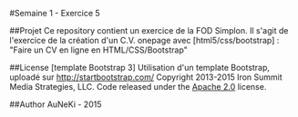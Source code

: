 #Semaine 1 - Exercice 5

##Projet
Ce repository contient un exercice de la FOD Simplon.
Il s'agit de l'exercice de la création d'un C.V. onepage avec [html5/css/bootstrap] : "Faire un CV en ligne en HTML/CSS/Bootstrap"

##License [template Bootstrap 3]
Utilisation d'un template Bootstrap, uploadé sur http://startbootstrap.com/
Copyright 2013-2015 Iron Summit Media Strategies, LLC. Code released under the [Apache 2.0](https://github.com/IronSummitMedia/startbootstrap-freelancer/blob/gh-pages/LICENSE) license.

##Author
AuNeKi - 2015